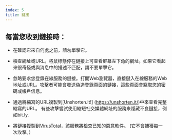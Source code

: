 ```yaml
---
index: 5
title: 鏈接
---
```

## 每當您收到鏈接時：

* 在確認它來自何處之前，請勿單擊它。

* 檢查網址或URL。將鼠標懸停在鏈接上可查看屏幕左下角的網址。如果它看起來很奇怪或與消息中的描述不匹配，請不要單擊它。

* 忽略要求您登錄在線服務的鏈接。打開Web瀏覽器，直接鍵入在線服務的Web地址或URL。攻擊者可能會發送偽造登錄頁面的鏈接，這些頁面會竊取您的密碼或帳戶信息。

* 通過將縮寫的URL複製到[Unshorten.It!] (https://unshorten.it/)中來查看完整縮寫的URL。
有些攻擊嘗試使用縮短社交媒體網址的服務來隱藏不良鏈接，例如bit.ly.

* 將鏈接複製到[VirusTotal](https://www.virustotal.com/)，該服務將檢查已知的惡意軟件。 (它不會捕獲每一次攻擊。）